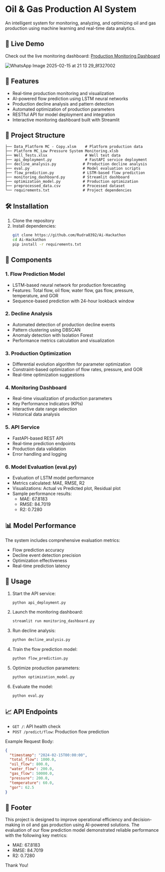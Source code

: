 # Oil & Gas Production AI System

An intelligent system for monitoring, analyzing, and optimizing oil and gas production using machine learning and real-time data analytics.

## 🌟 Live Demo

Check out the live monitoring dashboard:
[Production Monitoring Dashboard](https://ai-hackathon-kjgcgp5bttkeyooucznr8v.streamlit.app/)


![WhatsApp Image 2025-02-15 at 21 13 29_8f327002](https://github.com/user-attachments/assets/63d986a1-391c-4527-a8fb-9b4573286112)

## 🚀 Features

- Real-time production monitoring and visualization
- AI-powered flow prediction using LSTM neural networks
- Production decline analysis and pattern detection
- Automated optimization of production parameters
- RESTful API for model deployment and integration
- Interactive monitoring dashboard built with Streamlit

## 💁️ Project Structure

```
├── Data_Platform MC - Copy.xlsm    # Platform production data
├── Platform MC_Low Pressure System Monitoring.xlsb
├── Well_Tests.xlsx                 # Well test data
├── api_deployment.py               # FastAPI service deployment
├── decline_analysis.py            # Production decline analysis
├── eval.py                        # Model evaluation scripts
├── flow_prediction.py             # LSTM-based flow prediction
├── monitoring_dashboard.py        # Streamlit dashboard
├── optimization_model.py          # Production optimization
├── preprocessed_data.csv          # Processed dataset
└── requirements.txt               # Project dependencies
```

## 🛠️ Installation

1. Clone the repository
2. Install dependencies:
   ```bash
   git clone https://github.com/Rudra8392/Ai-Hackathon
   cd Ai-Hackathon
   pip install -r requirements.txt
   ```

## 🔧 Components

### 1. Flow Prediction Model

- LSTM-based neural network for production forecasting
- Features: Total flow, oil flow, water flow, gas flow, pressure, temperature, and GOR
- Sequence-based prediction with 24-hour lookback window

### 2. Decline Analysis

- Automated detection of production decline events
- Pattern clustering using DBSCAN
- Anomaly detection with Isolation Forest
- Performance metrics calculation and visualization

### 3. Production Optimization

- Differential evolution algorithm for parameter optimization
- Constraint-based optimization of flow rates, pressure, and GOR
- Real-time optimization suggestions

### 4. Monitoring Dashboard

- Real-time visualization of production parameters
- Key Performance Indicators (KPIs)
- Interactive date range selection
- Historical data analysis

### 5. API Service

- FastAPI-based REST API
- Real-time prediction endpoints
- Production data validation
- Error handling and logging

### 6. Model Evaluation (eval.py)

- Evaluation of LSTM model performance
- Metrics calculated: MAE, RMSE, R2
- Visualizations: Actual vs Predicted plot, Residual plot
- Sample performance results:
  - MAE: 67.8183
  - RMSE: 84.7019
  - R2: 0.7280

## 📊 Model Performance

The system includes comprehensive evaluation metrics:

- Flow prediction accuracy
- Decline event detection precision
- Optimization effectiveness
- Real-time prediction latency

## 🚀 Usage

1. Start the API service:

   ```bash
   python api_deployment.py
   ```

2. Launch the monitoring dashboard:

   ```bash
   streamlit run monitoring_dashboard.py
   ```

3. Run decline analysis:

   ```bash
   python decline_analysis.py
   ```

4. Train the flow prediction model:

   ```bash
   python flow_prediction.py
   ```

5. Optimize production parameters:

   ```bash
   python optimization_model.py
   ```

6. Evaluate the model:

   ```bash
   python eval.py
   ```

## 📈 API Endpoints

- `GET /`: API health check
- `POST /predict/flow`: Production flow prediction

Example Request Body:

```json
{
  "timestamp": "2024-02-15T00:00:00",
  "total_flow": 1000.0,
  "oil_flow": 800.0,
  "water_flow": 200.0,
  "gas_flow": 50000.0,
  "pressure": 200.0,
  "temperature": 60.0,
  "gor": 62.5
}
```

## 📝 Footer

This project is designed to improve operational efficiency and decision-making in oil and gas production using AI-powered solutions. The evaluation of our flow prediction model demonstrated reliable performance with the following key metrics:

- MAE: 67.8183
- RMSE: 84.7019
- R2: 0.7280

Thank You!

